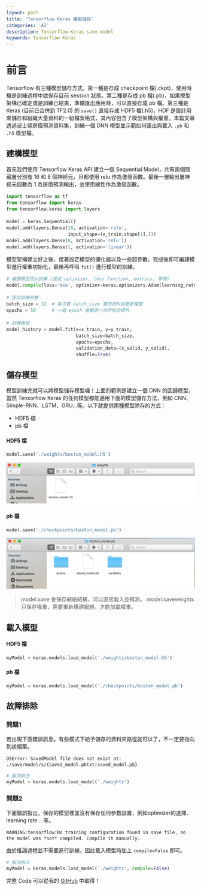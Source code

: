```yaml
---
layout: post
title: 'Tensorflow Keras 模型儲存'
categories: 'AI'
description: Tensorflow Keras save model
keywords: Tensorflow Keras
---
```

# 前言
Tensorflow 有三種模型儲存方式。第一種是存成 checkpoint 檔(.ckpt)，使用時機是訓練過程中欲保存目前 session 狀態。第二種是存成 pb 檔(.pb)，如果模型架構已確定或是訓練已結束，準備匯出應用時，可以直接存成 pb 檔。第三種是 Keras (目前已合併到 TF2.0) 的 `save()` 直接存成 HDF5 檔(.h5)，HDF 是設計用來儲存和組織大量資料的一組檔案格式，其內容包含了模型架構與權重。本篇文章透過波士頓房價預測資料集，訓練一個 DNN 模型並示範如何匯出與載入 `.pb` 和 `.h5` 模型檔。


## 建構模型
首先我們使用 Tensorflow Keras API 建立一個 Sequential Model，共有兩個隱藏層分別有 16 和 8 個神經元，且都使用 relu 作為激發函數。最後一層輸出層神經元個數為 1 為房價預測輸出，並使用線性作為激發函數。

```py
import tensorflow as tf
from tensorflow import keras
from tensorflow.keras import layers

model = keras.Sequential()
model.add(layers.Dense(16, activation='relu',
                       input_shape=(x_train.shape[1],)))
model.add(layers.Dense(8, activation='relu'))
model.add(layers.Dense(1, activation='linear'))
```

模型架構建立好之後，接著設定模型的優化器以及一些超參數。完成後即可編譯模型進行權重初始化，最後再呼叫 `fit()` 進行模型的訓練。


```py
# 編譯模型用以訓練 (設定 optimizer, loss function, metrics, 等等)
model.compile(loss='mse', optimizer=keras.optimizers.Adam(learning_rate=0.05))

# 設定訓練參數
batch_size = 32  # 每次看 batch_size 筆的資料就更新權重
epochs = 50      # 一個 epoch 會看過一次所有的資料

# 訓練模型
model_history = model.fit(x=x_train, y=y_train,
                          batch_size=batch_size,
                          epochs=epochs,
                          validation_data=(x_valid, y_valid),
                          shuffle=True)
```

## 儲存模型
模型訓練完就可以將模型儲存模型囉！上面的範例是建立一個 DNN 的回歸模型，當然 Tensorflow Keras 的任何模型都能適用下面的模型儲存方法，例如 CNN、Simple-RNN、LSTM、GRU...等。以下就提供兩種模型除存的方式：
- HDF5 檔
- pb 檔

#### HDF5 檔
```py
model.save('./weights/boston_model.h5') 
```

![](/images/posts/AI/2021/img1100329-1.png)

#### pb 檔
```py
model.save('./checkpoints/boston_model.pb')
```

![](/images/posts/AI/2021/img1100329-2.png)

> model.save 會保存網絡結構，可以直接載入並預測。
> model.saveweights 只保存權重，需要重新構建網絡，才能加載權重。

## 載入模型
#### HDF5 檔
```py
myModel = keras.models.load_model('./weights/boston_model.h5')
```

#### pb 檔
```py
myModel = keras.models.load_model('./checkpoints/boston_model.pb')
```

## 故障排除
### 問題1
若出現下面錯誤訊息。有些模式下給予儲存的資料夾路徑就可以了，不一定要指向到該檔案。

```
OSError: SavedModel file does not exist at: ./save/model/s/{saved_model.pbtxt|saved_model.pb}
```

```py
# 解決辦法
myModel = keras.models.load_model('./weights')
```
### 問題2
下面錯誤指出，保存的模型裡並沒有保存任何參數設置，例如optimizer的選擇、learning rate ...等。

```
WARNING:tensorflow:No training configuration found in save file, so the model was *not* compiled. Compile it manually.
```

由於推論過程並不需要進行訓練，因此載入模型時加上 `compile=False` 即可。

```py
# 解決辦法
myModel = keras.models.load_model('./weights', compile=False)
```


完整 Code 可以從我的 [GitHub](https://github.com/1010code/tensorflow-save-model) 中取得！